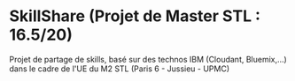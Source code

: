 # SkillShare (Projet de Master STL : **16.5/20**)

Projet de partage de skills, basé sur des technos IBM (Cloudant, Bluemix,...) dans le cadre de l'UE du M2 STL (Paris 6 - Jussieu - UPMC)
